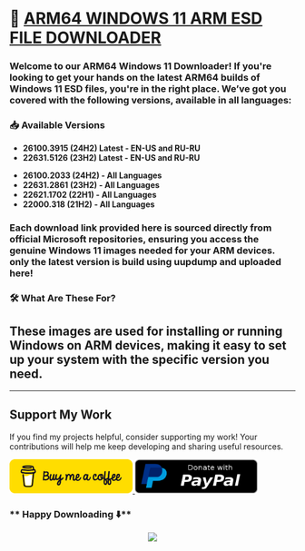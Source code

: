 # 🚀 [ARM64 WINDOWS 11 ARM ESD FILE DOWNLOADER](https://arkt-7.github.io/woawin)

### Welcome to our **ARM64 Windows 11 Downloader**! If you're looking to get your hands on the latest ARM64 builds of Windows 11 ESD files, you're in the right place. We’ve got you covered with the following versions, available in all languages:

### 📥 Available Versions

- **26100.3915 (24H2) Latest - EN-US and RU-RU**
- **22631.5126 (23H2) Latest - EN-US and RU-RU**
<!--- **22621.4602 (22H2) Latest - only EN-US**-->
- **26100.2033 (24H2) - All Languages**
- **22631.2861 (23H2) - All Languages**
- **22621.1702 (22H1) - All Languages**
- **22000.318  (21H2) - All Languages**

### Each download link provided here is sourced directly from official Microsoft repositories, ensuring you access the genuine Windows 11 images needed for your ARM devices. only the latest version is build using uupdump and uploaded here!

### 🛠️ What Are These For?

## These images are used for installing or running Windows on ARM devices, making it easy to set up your system with the specific version you need.

---

## Support My Work

If you find my projects helpful, consider supporting my work! Your contributions will help me keep developing and sharing useful resources.

<p align="left">
  <a href="https://www.buymeacoffee.com/ArKT" target="_blank">
    <img src="https://github.com/ArKT-7/Temp-files/blob/main/assets/buymecoffee.png" alt="Buy Me A Coffee" style="height: 60px !important; width: 217px !important;">
  </a>
  <a href="https://www.paypal.me/arkt7" target="_blank">
    <img src="https://github.com/ArKT-7/Temp-files/blob/main/assets/Paypal.png" alt="Donate with PayPal" style="height: 60px !important; width: 217px !important;">
  </a>
</p>

### ** Happy Downloading ⬇️**


<p align="center"><a href="https://arkt-7.github.io/woawin"><img src="https://github.com/ArKT-7/woawin/blob/main/assets/preview.gif" width="480"></a></p>

